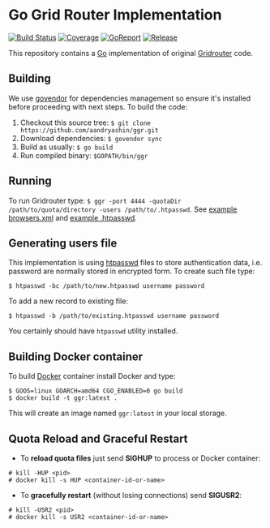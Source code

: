 # Go Grid Router Implementation
[![Build Status](https://travis-ci.org/aandryashin/ggr.svg?branch=master)](https://travis-ci.org/aandryashin/ggr)
[![Coverage](https://codecov.io/github/aandryashin/ggr/coverage.svg)](https://codecov.io/gh/aandryashin/ggr)
[![GoReport](https://goreportcard.com/badge/github.com/aandryashin/ggr)](https://goreportcard.com/report/github.com/aandryashin/ggr)
[![Release](https://img.shields.io/github/release/aandryashin/ggr.svg)](https://github.com/aandryashin/ggr/releases/latest)

This repository contains a [Go](http://golang.org/) implementation of original [Gridrouter](http://github.com/seleniumkit/gridrouter) code.

## Building
We use [govendor](https://github.com/kardianos/govendor) for dependencies management so ensure it's installed before proceeding with next steps. To build the code:

1. Checkout this source tree: ```$ git clone https://github.com/aandryashin/ggr.git```
2. Download dependencies: ```$ govendor sync```
3. Build as usually: ```$ go build```
4. Run compiled binary: ```$GOPATH/bin/ggr```

## Running
To run Gridrouter type: ```$ ggr -port 4444 -quotaDir /path/to/quota/directory -users /path/to/.htpasswd```. See [example browsers.xml](https://github.com/aandryashin/ggr/blob/master/quota/browsers.xml) and [example .htpasswd](https://github.com/aandryashin/ggr/blob/master/.htpasswd).

## Generating users file
This implementation is using [htpasswd](https://httpd.apache.org/docs/2.4/misc/password_encryptions.html) files to store authentication data, i.e. password are normally stored in encrypted form. To create such file type:
```
$ htpasswd -bc /path/to/new.htpasswd username password
```
To add a new record to existing file:
```
$ htpasswd -b /path/to/existing.htpasswd username password
```
You certainly should have ```htpasswd``` utility installed.

## Building Docker container
To build [Docker](http://docker.com/) container install Docker and type:
 ```
 $ GOOS=linux GOARCH=amd64 CGO_ENABLED=0 go build
 $ docker build -t ggr:latest .
 ```
 This will create an image named ```ggr:latest``` in your local storage.

## Quota Reload and Graceful Restart
* To **reload quota files** just send **SIGHUP** to process or Docker container:
```
# kill -HUP <pid>
# docker kill -s HUP <container-id-or-name>
```
* To **gracefully restart** (without losing connections) send **SIGUSR2**:
```
# kill -USR2 <pid>
# docker kill -s USR2 <container-id-or-name>
```
